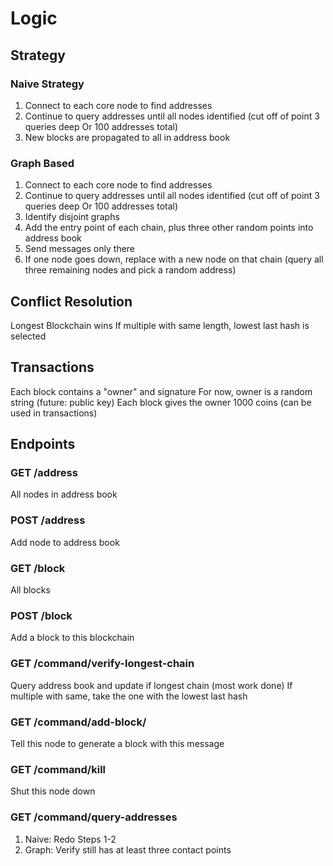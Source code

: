 # Logic

## Strategy
### Naive Strategy
1. Connect to each core node to find addresses
2. Continue to query addresses until all nodes identified (cut off of point 3 queries deep Or 100 addresses total)
3. New blocks are propagated to all in address book

### Graph Based
1. Connect to each core node to find addresses
2. Continue to query addresses until all nodes identified (cut off of point 3 queries deep Or 100 addresses total)
3. Identify disjoint graphs
4. Add the entry point of each chain, plus three other random points into address book
5. Send messages only there
6. If one node goes down, replace with a new node on that chain (query all three remaining nodes and pick a random address)

## Conflict Resolution
Longest Blockchain wins
If multiple with same length, lowest last hash is selected

## Transactions
Each block contains a "owner" and signature
For now, owner is a random string (future: public key)
Each block gives the owner 1000 coins (can be used in transactions)

## Endpoints
### GET /address
All nodes in address book

### POST /address
Add node to address book

### GET /block
All blocks

### POST /block
Add a block to this blockchain

### GET /command/verify-longest-chain
Query address book and update if longest chain (most work done)
If multiple with same, take the one with the lowest last hash

### GET /command/add-block/<block-msg>
Tell this node to generate a block with this message

### GET /command/kill
Shut this node down

### GET /command/query-addresses
1. Naive: Redo Steps 1-2
2. Graph: Verify still has at least three contact points